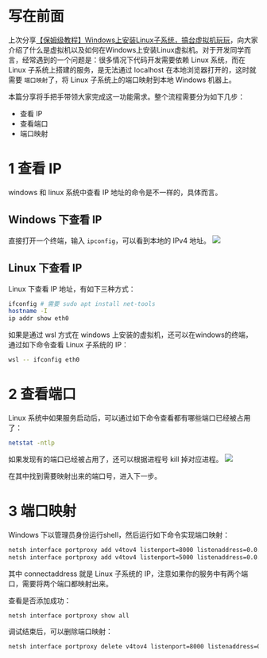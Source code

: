 ﻿# 写在前面
上次分享[【保姆级教程】Windows上安装Linux子系统，搞台虚拟机玩玩](https://zhuanlan.zhihu.com/p/689560472)，向大家介绍了什么是虚拟机以及如何在Windows上安装Linux虚拟机。对于开发同学而言，经常遇到的一个问题是：很多情况下代码开发需要依赖 Linux 系统，而在 Linux 子系统上搭建的服务，是无法通过 localhost 在本地浏览器打开的，这时就需要 `端口映射`了，将 Linux 子系统上的端口映射到本地 Windows 机器上。

本篇分享将手把手带领大家完成这一功能需求。整个流程需要分为如下几步：

 - 查看 IP
 - 查看端口
 - 端口映射

# 1 查看 IP
windows 和 linux 系统中查看 IP 地址的命令是不一样的，具体而言。
##  Windows 下查看 IP
直接打开一个终端，输入 `ipconfig`，可以看到本地的 IPv4 地址。
![](https://axcvs2xtkbpq.objectstorage.ap-singapore-1.oci.customer-oci.com/n/axcvs2xtkbpq/b/bucket-20240802-0845/o/202407311740270.png)
##  Linux 下查看 IP
Linux 下查看 IP 地址，有如下三种方式：

```bash
ifconfig # 需要 sudo apt install net-tools
hostname -I
ip addr show eth0
```
如果是通过 wsl 方式在 windows 上安装的虚拟机，还可以在windows的终端，通过如下命令查看 Linux 子系统的 IP：

```bash
wsl -- ifconfig eth0
```
# 2 查看端口
Linux 系统中如果服务启动后，可以通过如下命令查看都有哪些端口已经被占用了：
```bash
netstat -ntlp
```
如果发现有的端口已经被占用了，还可以根据进程号 kill 掉对应进程。
![](https://axcvs2xtkbpq.objectstorage.ap-singapore-1.oci.customer-oci.com/n/axcvs2xtkbpq/b/bucket-20240802-0845/o/202407311740272.png)

在其中找到需要映射出来的端口号，进入下一步。
# 3 端口映射
Windows 下以管理员身份运行shell，然后运行如下命令实现端口映射：

```bash
netsh interface portproxy add v4tov4 listenport=8000 listenaddress=0.0.0.0 connectport=8000 connectaddress=172.17.0.37 # 注意这里是0.0.0.0而非127.0.0.1
netsh interface portproxy add v4tov4 listenport=5000 listenaddress=0.0.0.0 connectport=5000 connectaddress=172.17.0.37
```
其中 connectaddress 就是 Linux 子系统的 IP，注意如果你的服务中有两个端口，需要将两个端口都映射出来。

查看是否添加成功：

```bash
netsh interface portproxy show all
```
调试结束后，可以删除端口映射：

```bash
netsh interface portproxy delete v4tov4 listenport=8000 listenaddress=0.0.0.0
```



